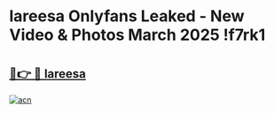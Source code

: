 # lareesa Onlyfans Leaked - New Video & Photos March 2025 !f7rk1

# <h2><a href="https://yh4m0h.iuczelnia.edu.pl?title=lareesa&ref=f7rk1">🔗👉 🔴 lareesa</a></h2>

[![acn](https://github.com/user-attachments/assets/0f9c940e-d8b0-45ae-aac7-cd30a18b3e1c)](https://yh4m0h.iuczelnia.edu.pl?title=lareesa&ref=f7rk1)

